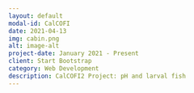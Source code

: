 ```yaml
---
layout: default
modal-id: CalCOFI
date: 2021-04-13
img: cabin.png
alt: image-alt
project-date: January 2021 - Present
client: Start Bootstrap
category: Web Development
description: CalCOFI2 Project: pH and larval fish
---
```

